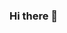 ### Hi there 👋

<!--

- 🔭 I’m Shelly! 
- 🌱 I’m from Hangzhou, China
- 👩🏻‍💻 I’m a sophomore studying CIS and potentially minoring in DS and EE.
- 🤔 I have been really into coffee recently, and I love puzzles, paint by numbers, and LEGOs.
  -->
